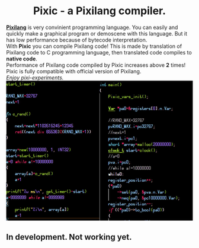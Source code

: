 <style>
	h1{
		text-align: center
	}
</style>

# **Pixic** - a Pixilang compiler.
[**Pixilang**](http://warmplace.ru/soft/pixilang) is very convinient programming language. You can easily and quickly make a graphical program or demoscene with this language. But it has low performance because of bytecode interpretation.\
With **Pixic** you can compile Pixilang code! This is made by translation of Pixilang code to C programming language, then translated code compiles to **native code**.\
Performance of Pixilang code compiled by Pixic increases above **2** times!\
Pixic is fully compatible with official version of Pixilang.\
*Enjoy pixi-experiments.*\
<img src="logo.jpg">
## In development. Not working yet.